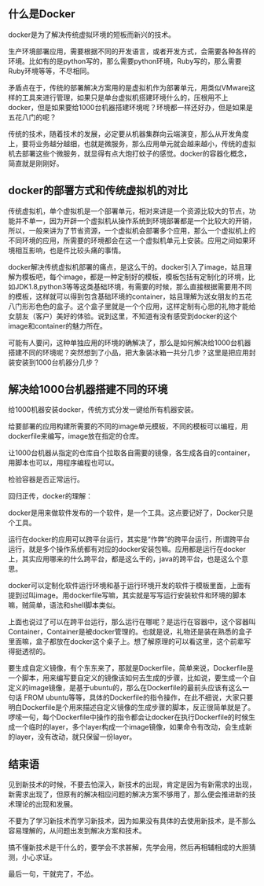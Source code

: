 ## 什么是Docker

docker是为了解决传统虚拟环境的短板而新兴的技术。

生产环境部署应用，需要根据不同的开发语言，或者开发方式，会需要各种各样的环境。比如有的是python写的，那么需要python环境，Ruby写的，那么需要Ruby环境等等，不尽相同。

矛盾点在于，传统的部署解决方案用的是虚拟机作为部署单元，用类似VMware这样的工具来进行管理，如果只是单台虚拟机搭建环境什么的，压根用不上docker，但是如果要给1000台机器搭建环境呢？环境都一样还好办，但是如果是五花八门的呢？

传统的技术，随着技术的发展，必定要从机器集群向云端演变，那么从开发角度上，要将业务越分越细，也就是微服务，那么应用单元就会越来越小，传统的虚拟机去部署这些个微服务，就显得有点大炮打蚊子的感觉。docker的容器化概念，简直就是刚刚好。

## docker的部署方式和传统虚拟机的对比

传统虚拟机，单个虚拟机是一个部署单元，相对来讲是一个资源比较大的节点，功能并不单一，因为开辟一个虚拟机从操作系统到环境部署都是一个比较大的开销，所以，一般来讲为了节省资源，一个虚拟机会部署多个应用，那么一个虚拟机上的不同环境的应用，所需要的环境都会在这一个虚拟机单元上安装。应用之间如果环境相互影响，也是件比较头痛的事情。

docker解决传统虚拟机部署的痛点，是这么干的。docker引入了image，姑且理解为模板吧，每个image，都是一种定制好的模板，模板包括有定制化的环境，比如JDK1.8,python3等等这类基础环境，有需要的时候，那么直接根据需要用不同的模板，这样就可以得到包含基础环境的container，姑且理解为送女朋友的五花八门形形色色的盒子。这个盒子里就是一个个应用，这样定制有心思的礼物才能给女朋友（客户）美好的体验。说到这里，不知道有没有感受到docker的这个image和container的魅力所在。

可能有人要问，这种单独应用的环境的确解决了，那么是如何解决给1000台机器搭建不同的环境呢？突然想到了小品，把大象装冰箱一共分几步？这里是把应用封装安装到1000台机器分几步？

## 解决给1000台机器搭建不同的环境

给1000机器安装docker，传统方式分发一键给所有机器安装。

给要部署的应用构建所需要的不同的image单元模板，不同的模板可以编程，用dockerfile来编写，image放在指定的仓库。

让1000台机器从指定的仓库自个拉取各自需要的镜像，各生成各自的container，用脚本也可以，用程序编程也可以。

检验容器是否正常运行。

回归正传，docker的理解：

docker是用来做软件发布的一个软件，是一个工具。这点要记好了，Docker只是个工具。

运行在docker的应用可以跨平台运行，其实是“作弊”的跨平台运行，所谓跨平台运行，就是多个操作系统都有对应的docker安装包嘛。应用都是运行在docker上，其实应用哪来的什么跨平台，都是这么干的，java的跨平台，也是这么个意思。

docker可以定制化软件运行环境和基于运行环境开发的软件于模板里面，上面有提到过叫image。用dockerfile写嘛，其实就是写写运行安装软件和环境的脚本嘛，贼简单，语法和shell脚本类似。

上面也说过了可以在跨平台运行，那么运行在哪呢？是运行在容器中，这个容器叫Container，Container是被docker管理的。也就是说，礼物还是装在熟悉的盒子里面嘛，盒子都放在docker这个桌子上。想了解原理的可以看这里，这个前辈写得挺透彻的。

要生成自定义镜像，有个东东来了，那就是Dockerfile，简单来说，Dockerfile是一个脚本，用来编写要自定义的镜像该如何去生成的步骤，比如说，要生成一个自定义的image镜像，是基于ubuntu的，那么在Dockerfile的最前头应该有这么一句话 FROM ubuntu等等，具体的Dockerfile的指令操作，在此不细说，大家只要明白Dockerfile是个用来描述自定义镜像的生成步骤的脚本，反正很简单就是了。啰嗦一句，每个Dockerfile中操作的指令都会让docker在执行Dockerfile的时候生成一个临时的layer，多个layer构成一个image镜像，如果命令有改动，会生成新的layer，没有改动，就只保留一份layer。
## 结束语
见到新技术的时候，不要去怕深入，新技术的出现，肯定是因为有新需求的出现，新需求出现了，但原有的解决相应问题的解决方案不够用了，那么便会推进新的技术理论的出现和发展。

不要为了学习新技术而学习新技术，因为如果没有具体的去使用新技术，是不那么容易理解的，从问题出发到解决方案和技术。

搞不懂新技术是干什么的，要学会不求甚解，先学会用，然后再相辅相成的大胆猜测，小心求证。

最后一句，干就完了，不怂。